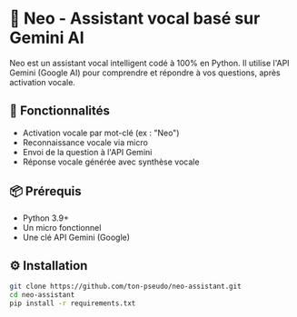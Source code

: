 # 🧠 Neo - Assistant vocal basé sur Gemini AI

Neo est un assistant vocal intelligent codé à 100% en Python. Il utilise l'API Gemini (Google AI) pour comprendre et répondre à vos questions, après activation vocale.

## 🎯 Fonctionnalités

- Activation vocale par mot-clé (ex : "Neo")
- Reconnaissance vocale via micro
- Envoi de la question à l'API Gemini
- Réponse vocale générée avec synthèse vocale

## 📦 Prérequis

- Python 3.9+
- Un micro fonctionnel
- Une clé API Gemini (Google)

## ⚙️ Installation

```bash
git clone https://github.com/ton-pseudo/neo-assistant.git
cd neo-assistant
pip install -r requirements.txt
